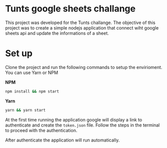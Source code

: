 # Tunts google sheets challange

This project was developed for the Tunts challange. The objective of this project was to create a simple nodejs application that connect wiht google sheets api
and update the informations of a sheet.

# Set up
Clone the project and run the following commands to setup the envirioment. You can use Yarn or NPM

**NPM**

```bash
npm install && npm start
```

**Yarn**

```bash
yarn && yarn start
```

At the first time running the application google will display a link to authenticate and create the `token.json` file. Follow the steps in the terminal to proceed
with the authentication.

After authenticate the application will run automatically.
